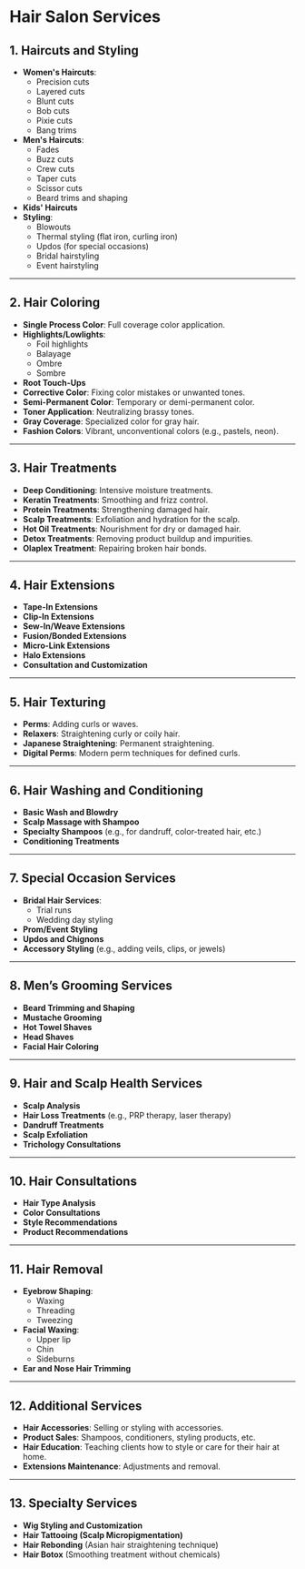 # Hair Salon Services

## 1. Haircuts and Styling
- **Women's Haircuts**:
  - Precision cuts
  - Layered cuts
  - Blunt cuts
  - Bob cuts
  - Pixie cuts
  - Bang trims
- **Men's Haircuts**:
  - Fades
  - Buzz cuts
  - Crew cuts
  - Taper cuts
  - Scissor cuts
  - Beard trims and shaping
- **Kids' Haircuts**
- **Styling**:
  - Blowouts
  - Thermal styling (flat iron, curling iron)
  - Updos (for special occasions)
  - Bridal hairstyling
  - Event hairstyling

---

## 2. Hair Coloring
- **Single Process Color**: Full coverage color application.
- **Highlights/Lowlights**:
  - Foil highlights
  - Balayage
  - Ombre
  - Sombre
- **Root Touch-Ups**
- **Corrective Color**: Fixing color mistakes or unwanted tones.
- **Semi-Permanent Color**: Temporary or demi-permanent color.
- **Toner Application**: Neutralizing brassy tones.
- **Gray Coverage**: Specialized color for gray hair.
- **Fashion Colors**: Vibrant, unconventional colors (e.g., pastels, neon).

---

## 3. Hair Treatments
- **Deep Conditioning**: Intensive moisture treatments.
- **Keratin Treatments**: Smoothing and frizz control.
- **Protein Treatments**: Strengthening damaged hair.
- **Scalp Treatments**: Exfoliation and hydration for the scalp.
- **Hot Oil Treatments**: Nourishment for dry or damaged hair.
- **Detox Treatments**: Removing product buildup and impurities.
- **Olaplex Treatment**: Repairing broken hair bonds.

---

## 4. Hair Extensions
- **Tape-In Extensions**
- **Clip-In Extensions**
- **Sew-In/Weave Extensions**
- **Fusion/Bonded Extensions**
- **Micro-Link Extensions**
- **Halo Extensions**
- **Consultation and Customization**

---

## 5. Hair Texturing
- **Perms**: Adding curls or waves.
- **Relaxers**: Straightening curly or coily hair.
- **Japanese Straightening**: Permanent straightening.
- **Digital Perms**: Modern perm techniques for defined curls.

---

## 6. Hair Washing and Conditioning
- **Basic Wash and Blowdry**
- **Scalp Massage with Shampoo**
- **Specialty Shampoos** (e.g., for dandruff, color-treated hair, etc.)
- **Conditioning Treatments**

---

## 7. Special Occasion Services
- **Bridal Hair Services**:
  - Trial runs
  - Wedding day styling
- **Prom/Event Styling**
- **Updos and Chignons**
- **Accessory Styling** (e.g., adding veils, clips, or jewels)

---

## 8. Men’s Grooming Services
- **Beard Trimming and Shaping**
- **Mustache Grooming**
- **Hot Towel Shaves**
- **Head Shaves**
- **Facial Hair Coloring**

---

## 9. Hair and Scalp Health Services
- **Scalp Analysis**
- **Hair Loss Treatments** (e.g., PRP therapy, laser therapy)
- **Dandruff Treatments**
- **Scalp Exfoliation**
- **Trichology Consultations**

---

## 10. Hair Consultations
- **Hair Type Analysis**
- **Color Consultations**
- **Style Recommendations**
- **Product Recommendations**

---

## 11. Hair Removal
- **Eyebrow Shaping**:
  - Waxing
  - Threading
  - Tweezing
- **Facial Waxing**:
  - Upper lip
  - Chin
  - Sideburns
- **Ear and Nose Hair Trimming**

---

## 12. Additional Services
- **Hair Accessories**: Selling or styling with accessories.
- **Product Sales**: Shampoos, conditioners, styling products, etc.
- **Hair Education**: Teaching clients how to style or care for their hair at home.
- **Extensions Maintenance**: Adjustments and removal.

---

## 13. Specialty Services
- **Wig Styling and Customization**
- **Hair Tattooing (Scalp Micropigmentation)**
- **Hair Rebonding** (Asian hair straightening technique)
- **Hair Botox** (Smoothing treatment without chemicals)
